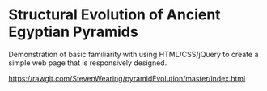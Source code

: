 # Structural Evolution of Ancient Egyptian Pyramids

Demonstration of basic familiarity with using HTML/CSS/jQuery to create a simple web page that is responsively designed.

https://rawgit.com/StevenWearing/pyramidEvolution/master/index.html
